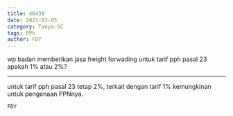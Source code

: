 ```yaml
---
title: 46438
date: 2021-03-05
category: Tanya-SC
tags: PPh
author: FDY
---
```


wp badan memberikan jasa freight forwading untuk tarif pph pasal 23 apakah 1% atau 2%?

---

untuk tarif pph pasal 23 tetap 2%, terkait dengan tarif 1% kemungkinan untuk pengenaan PPNnya.

`FDY`

